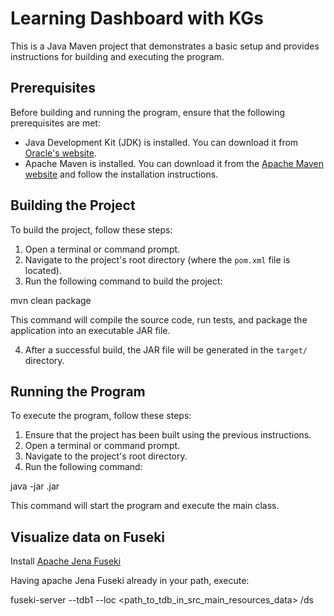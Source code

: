 # Learning Dashboard with KGs

This is a Java Maven project that demonstrates a basic setup and provides instructions for building and executing the program.

## Prerequisites

Before building and running the program, ensure that the following prerequisites are met:

- Java Development Kit (JDK) is installed. You can download it from [Oracle's website](https://www.oracle.com/java/technologies/javase-jdk11-downloads.html).
- Apache Maven is installed. You can download it from the [Apache Maven website](https://maven.apache.org/download.cgi) and follow the installation instructions.

## Building the Project

To build the project, follow these steps:

1. Open a terminal or command prompt.
2. Navigate to the project's root directory (where the `pom.xml` file is located).
3. Run the following command to build the project:

mvn clean package

This command will compile the source code, run tests, and package the application into an executable JAR file.

4. After a successful build, the JAR file will be generated in the `target/` directory.

## Running the Program

To execute the program, follow these steps:

1. Ensure that the project has been built using the previous instructions.
2. Open a terminal or command prompt.
3. Navigate to the project's root directory.
4. Run the following command:

java -jar <jar-filename-in-target>.jar

This command will start the program and execute the main class.

## Visualize data on Fuseki

Install [Apache Jena Fuseki](https://jena.apache.org/documentation/fuseki2/)

Having apache Jena Fuseki already in your path, execute:

fuseki-server --tdb1 --loc <path_to_tdb_in_src_main_resources_data> /ds

